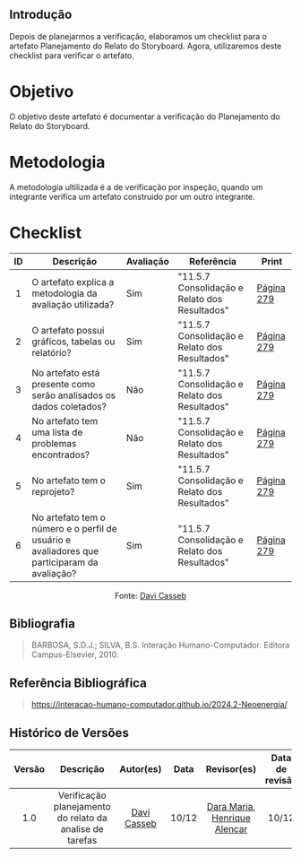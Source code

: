 ## Introdução
Depois de planejarmos a verificação, elaboramos um checklist para o artefato Planejamento do Relato do Storyboard. Agora, utilizaremos deste checklist para verificar o artefato.

# Objetivo
O objetivo deste artefato é documentar a verificação do Planejamento do Relato do Storyboard.

# Metodologia
A metodologia ultilizada é a de verificação por inspeção, quando um integrante verifica um artefato construido por um outro integrante.

# Checklist
| ID | Descrição | Avaliação | Referência | Print |
| :----: | --------- | ---------- | ----------- | ------- |
|  1  |   O artefato explica a metodologia da avaliação utilizada?    |    Sim      |       "11.5.7 Consolidação e Relato dos Resultados"   | [Página 279](<../../../assets/verificacao/verificação nosso grupo/etapa 4/279hta.png>) |
|  2  |  O artefato possui gráficos, tabelas ou relatório?     |     Sim     |    "11.5.7 Consolidação e Relato dos Resultados"      | [Página 279](<../../../assets/verificacao/verificação nosso grupo/etapa 4/279hta.png>)|
|  3  |    No artefato está presente como serão analisados os dados coletados?      |     Não     |        "11.5.7 Consolidação e Relato dos Resultados"  |[Página 279](<../../../assets/verificacao/verificação nosso grupo/etapa 4/279hta.png>) |
|  4  |    No artefato tem uma lista de problemas encontrados?      |     Não     |     "11.5.7 Consolidação e Relato dos Resultados"     | [Página 279](<../../../assets/verificacao/verificação nosso grupo/etapa 4/279hta.png>)|
|  5  |     No artefato tem o reprojeto?     |    Sim      |      "11.5.7 Consolidação e Relato dos Resultados"    |[Página 279](<../../../assets/verificacao/verificação nosso grupo/etapa 4/279hta.png>)|
|  6  |    No artefato tem o número e o perfil de usuário e avaliadores que participaram da avaliação?      |   Sim       |      "11.5.7 Consolidação e Relato dos Resultados"    |[Página 279](<../../../assets/verificacao/verificação nosso grupo/etapa 4/279hta.png>) |


<center> <p>Fonte: <a href="https://github.com/dcasseb">Davi Casseb</a></p></center>


## Bibliografia
> BARBOSA, S.D.J.; SILVA, B.S. Interação Humano-Computador. Editora Campus-Elsevier, 2010.

## Referência Bibliográfica

> https://interacao-humano-computador.github.io/2024.2-Neoenergia/

## Histórico de Versões

|     Versão       |     Descrição      |      Autor(es)      | Data           |  Revisor(es)          |Data de revisão|
| :----------------------------------------------------------: | :-------------------------------: | :-------------------------------------------------: | :-------------------------------: |  :-------------------------------: | :-------------------------------: |
| 1.0 | Verificação planejamento do relato da analise de tarefas | [Davi Casseb](https://github.com/dcasseb)  | 10/12 | [Dara Maria](https://github.com/daramariabs), [Henrique Alencar](https://github.com/henryqma) | 10/12
